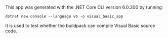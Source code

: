 This app was generated with the .NET Core CLI version 6.0.200 by running:
```
dotnet new console --language vb -o visual_basic_app
```

It is used to test whether the buildpack can compile Visual Basic source code.
